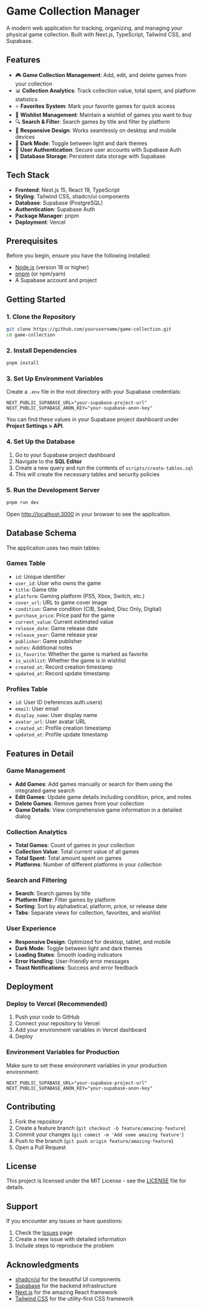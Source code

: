 # Game Collection Manager

A modern web application for tracking, organizing, and managing your physical game collection. Built with Next.js, TypeScript, Tailwind CSS, and Supabase.

## Features

- 🎮 **Game Collection Management**: Add, edit, and delete games from your collection
- 📊 **Collection Analytics**: Track collection value, total spent, and platform statistics
- ⭐ **Favorites System**: Mark your favorite games for quick access
- 🛒 **Wishlist Management**: Maintain a wishlist of games you want to buy
- 🔍 **Search & Filter**: Search games by title and filter by platform
- 📱 **Responsive Design**: Works seamlessly on desktop and mobile devices
- 🌙 **Dark Mode**: Toggle between light and dark themes
- 🔐 **User Authentication**: Secure user accounts with Supabase Auth
- 💾 **Database Storage**: Persistent data storage with Supabase

## Tech Stack

- **Frontend**: Next.js 15, React 19, TypeScript
- **Styling**: Tailwind CSS, shadcn/ui components
- **Database**: Supabase (PostgreSQL)
- **Authentication**: Supabase Auth
- **Package Manager**: pnpm
- **Deployment**: Vercel

## Prerequisites

Before you begin, ensure you have the following installed:
- [Node.js](https://nodejs.org/) (version 18 or higher)
- [pnpm](https://pnpm.io/) (or npm/yarn)
- A Supabase account and project

## Getting Started

### 1. Clone the Repository

```bash
git clone https://github.com/yourusername/game-collection.git
cd game-collection
```

### 2. Install Dependencies

```bash
pnpm install
```

### 3. Set Up Environment Variables

Create a `.env` file in the root directory with your Supabase credentials:

```env
NEXT_PUBLIC_SUPABASE_URL="your-supabase-project-url"
NEXT_PUBLIC_SUPABASE_ANON_KEY="your-supabase-anon-key"
```

You can find these values in your Supabase project dashboard under **Project Settings > API**.

### 4. Set Up the Database

1. Go to your Supabase project dashboard
2. Navigate to the **SQL Editor**
3. Create a new query and run the contents of `scripts/create-tables.sql`
4. This will create the necessary tables and security policies

### 5. Run the Development Server

```bash
pnpm run dev
```

Open [http://localhost:3000](http://localhost:3000) in your browser to see the application.

## Database Schema

The application uses two main tables:

### Games Table
- `id`: Unique identifier
- `user_id`: User who owns the game
- `title`: Game title
- `platform`: Gaming platform (PS5, Xbox, Switch, etc.)
- `cover_url`: URL to game cover image
- `condition`: Game condition (CIB, Sealed, Disc Only, Digital)
- `purchase_price`: Price paid for the game
- `current_value`: Current estimated value
- `release_date`: Game release date
- `release_year`: Game release year
- `publisher`: Game publisher
- `notes`: Additional notes
- `is_favorite`: Whether the game is marked as favorite
- `is_wishlist`: Whether the game is in wishlist
- `created_at`: Record creation timestamp
- `updated_at`: Record update timestamp

### Profiles Table
- `id`: User ID (references auth.users)
- `email`: User email
- `display_name`: User display name
- `avatar_url`: User avatar URL
- `created_at`: Profile creation timestamp
- `updated_at`: Profile update timestamp

## Features in Detail

### Game Management
- **Add Games**: Add games manually or search for them using the integrated game search
- **Edit Games**: Update game details including condition, price, and notes
- **Delete Games**: Remove games from your collection
- **Game Details**: View comprehensive game information in a detailed dialog

### Collection Analytics
- **Total Games**: Count of games in your collection
- **Collection Value**: Total current value of all games
- **Total Spent**: Total amount spent on games
- **Platforms**: Number of different platforms in your collection

### Search and Filtering
- **Search**: Search games by title
- **Platform Filter**: Filter games by platform
- **Sorting**: Sort by alphabetical, platform, price, or release date
- **Tabs**: Separate views for collection, favorites, and wishlist

### User Experience
- **Responsive Design**: Optimized for desktop, tablet, and mobile
- **Dark Mode**: Toggle between light and dark themes
- **Loading States**: Smooth loading indicators
- **Error Handling**: User-friendly error messages
- **Toast Notifications**: Success and error feedback

## Deployment

### Deploy to Vercel (Recommended)

1. Push your code to GitHub
2. Connect your repository to Vercel
3. Add your environment variables in Vercel dashboard
4. Deploy

### Environment Variables for Production

Make sure to set these environment variables in your production environment:

```env
NEXT_PUBLIC_SUPABASE_URL="your-supabase-project-url"
NEXT_PUBLIC_SUPABASE_ANON_KEY="your-supabase-anon-key"
```

## Contributing

1. Fork the repository
2. Create a feature branch (`git checkout -b feature/amazing-feature`)
3. Commit your changes (`git commit -m 'Add some amazing feature'`)
4. Push to the branch (`git push origin feature/amazing-feature`)
5. Open a Pull Request

## License

This project is licensed under the MIT License - see the [LICENSE](LICENSE) file for details.

## Support

If you encounter any issues or have questions:

1. Check the [Issues](https://github.com/yourusername/game-collection/issues) page
2. Create a new issue with detailed information
3. Include steps to reproduce the problem

## Acknowledgments

- [shadcn/ui](https://ui.shadcn.com/) for the beautiful UI components
- [Supabase](https://supabase.com/) for the backend infrastructure
- [Next.js](https://nextjs.org/) for the amazing React framework
- [Tailwind CSS](https://tailwindcss.com/) for the utility-first CSS framework 
